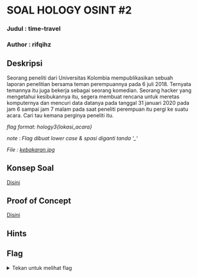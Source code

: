 # SOAL HOLOGY OSINT #2

### Judul : time-travel

### Author : rifqihz

## Deskripsi

Seorang peneliti dari Universitas Kolombia mempublikasikan sebuah laporan penelitian bersama teman perempuannya pada 6 juli 2018. Ternyata temannya itu juga bekerja sebagai seorang komedian. Seorang hacker yang mengetahui kesibukannya itu, segera membuat rencana untuk meretas komputernya dan mencuri data datanya pada tanggal 31 januari 2020 pada jam 6 sampai jam 7 malam pada saat peneliti perempuan itu pergi ke suatu acara. Cari tau kemana perginya peneliti itu.

_flag format: hology3{lokasi_acara}_

_note : Flag dibuat lower case & spasi diganti tanda ‘\_‘_

_File : [kebakaran.jpg](kebakaran.jpg)_

## Konsep Soal

[Disini](konsep-soal.pdf)

## Proof of Concept

[Disini](proof-of-concept.pdf)

## Hints

## Flag

<details>
<summary>Tekan untuk melihat flag</summary>

    hology3{folger_theatre}

</details>
